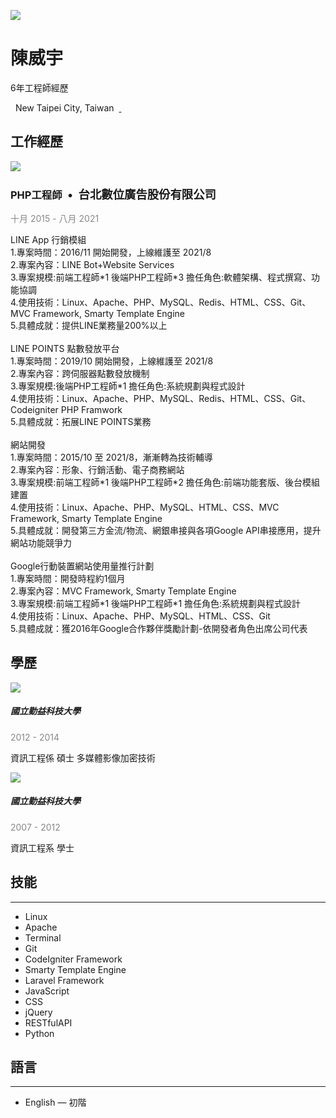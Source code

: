 <!DOCTYPE html>
<html>
<head>
	<meta charset="utf-8">
	<link rel="stylesheet" href="https://cdn.jsdelivr.net/npm/bootstrap@5.1.0/dist/css/bootstrap.min.css" integrity="sha384-KyZXEAg3QhqLMpG8r+8fhAXLRk2vvoC2f3B09zVXn8CA5QIVfZOJ3BCsw2P0p/We" crossorigin="anonymous">
</head>
<body>
	<div class="container">
		<div class="item-canvas">
			<div class="cr default" id="item">
				<div class="row general general-profile-4">
					<div class="col-sm-2">
						<p class="avatar-wrapper"><img class="avatar fr-rounded" src="https://media.cakeresume.com/image/upload/s--LmGPyIOu--/c_fill,g_face,h_120,w_120/v1630373283/azjgh5gtres8orteqvfs.jpg"></p>
					</div>
					<div class="col-sm-10">
						<h1>陳威宇</h1>
						<p>6年工程師經歷</p>
						<p><span class="fr-myicon fr-deletable black fr-myicon-img icon" style="background: url(https://spa-assets.cakeresume.com/assets/editor/icons/black/popular/marker.svg);"><span class="fr-icon-space-wrapper">&nbsp;</span></span>&nbsp;New Taipei City, Taiwan&nbsp;&nbsp;<a href="https://github.com/wahowchen" rel="nofollow noopener" target="_blank"><span class="fr-myicon fr-deletable black fr-myicon-img" style="background: url(https://spa-assets.cakeresume.com/assets/editor/icons//black/social_media/github.svg);"><span class="fr-icon-space-wrapper">&nbsp;</span></span></a></p>
					</div>
				</div>
				<div class="row heading heading-work-experience-5">
					<div class="col-sm-12">
						<h2>工作經歷</h2>
					</div>
				</div>
				<div class="row repeater repeater-work-experience-5 repeater-end">
					<div class="col-sm-1"><img style="max-height: 80px;max-width: 80px;" class="logo fr-rounded" src="https://yt3.ggpht.com/ytc/AKedOLR9S_k5BplquLTyJ7w19yiSHrzYyrwCiKxypNTKsA=s900-c-k-c0x00ffffff-no-rj"></div>
					<div class="col-sm-11">
						<h3>PHP工程師<span class="theme-main-color" style="font-size: 18.37px">&nbsp;&nbsp;•&nbsp;&nbsp;台北數位廣告股份有限公司</span></h3>
						<p><span style="color: #888;">十月 2015 - 八月 2021</span></p>
						<p>LINE App 行銷模組<br>
						1.專案時間：2016/11 開始開發，上線維護至 2021/8<br>
						2.專案內容：LINE Bot+Website Services<br>
						3.專案規模:前端工程師*1 後端PHP工程師*3 擔任角色:軟體架構、程式撰寫、功能協調<br>
						4.使用技術：Linux、Apache、PHP、MySQL、Redis、HTML、CSS、Git、MVC Framework, Smarty Template Engine<br>
						5.具體成就：提供LINE業務量200%以上<br>
						<br>
						LINE POINTS 點數發放平台<br>
						1.專案時間：2019/10 開始開發，上線維護至 2021/8<br>
						2.專案內容：跨伺服器點數發放機制<br>
						3.專案規模:後端PHP工程師*1 擔任角色:系統規劃與程式設計<br>
						4.使用技術：Linux、Apache、PHP、MySQL、Redis、HTML、CSS、Git、Codeigniter PHP Framwork<br>
						5.具體成就：拓展LINE POINTS業務<br>
						<br>
						網站開發<br>
						1.專案時間：2015/10 至 2021/8，漸漸轉為技術輔導<br>
						2.專案內容：形象、行銷活動、電子商務網站<br>
						3.專案規模:前端工程師*1 後端PHP工程師*2 擔任角色:前端功能套版、後台模組建置<br>
						4.使用技術：Linux、Apache、PHP、MySQL、HTML、CSS、MVC Framework, Smarty Template Engine<br>
						5.具體成就：開發第三方金流/物流、網銀串接與各項Google API串接應用，提升網站功能競爭力<br>
						<br>
						Google行動裝置網站使用量推行計劃<br>
						1.專案時間：開發時程約1個月<br>
						2.專案內容：MVC Framework, Smarty Template Engine<br>
						3.專案規模:前端工程師*1 後端PHP工程師*1 擔任角色:系統規劃與程式設計<br>
						4.使用技術：Linux、Apache、PHP、MySQL、HTML、CSS、Git<br>
						5.具體成就：獲2016年Google合作夥伴獎勵計劃-依開發者角色出席公司代表</p>
					</div>
				</div>
				<div class="row heading heading-education-4">
					<div class="col-sm-12">
						<h2>學歷</h2>
					</div>
				</div>
				<div class="row repeater repeater-education-4 repeater-end">
					<div class="col-sm-1">
						<img style="max-height: 80px;max-width: 80px;" class="logo fr-rounded" src="https://upload.wikimedia.org/wikipedia/commons/thumb/2/28/NCUT.svg/1200px-NCUT.svg.png">
					</div>
					<div class="col-sm-5">
						<h5>國立勤益科技大學</h5>
						<p><span style="color: #888;">2012 - 2014</span></p>
						<p>資訊工程係 碩士 多媒體影像加密技術</p>
					</div>
					<div class="col-sm-1">
						<img style="max-height: 80px;max-width: 80px;" class="logo fr-rounded" src="https://upload.wikimedia.org/wikipedia/commons/thumb/2/28/NCUT.svg/1200px-NCUT.svg.png">
					</div>
					<div class="col-sm-5">
						<h5>國立勤益科技大學</h5
						<p><span style="color: #888;">2007 - 2012</span></p>
						<p>資訊工程系 學士</p>
					</div>
				</div>
				<div class="row general with-background general-skills-6 with-background-skills-6">
					<div class="col-sm-6">
						<h2>技能</h2>
						<hr>
						<ul>
							<li>Linux</li>
							<li>Apache</li>
							<li>Terminal</li>
							<li>Git</li>
							<li>CodeIgniter Framework</li>
							<li>Smarty Template Engine</li>
							<li>Laravel Framework</li>
							<li>JavaScript</li>
							<li>CSS</li>
							<li>jQuery</li>
							<li>RESTfulAPI</li>
							<li>Python</li>
						</ul>
					</div>
					<div class="col-sm-6">
						<h2>語言</h2>
						<hr>
						<ul>
							<li>English — 初階</li>
						</ul>
					</div>
				</div>
			</div>
		</div>
	</div>
</body>
</html>